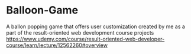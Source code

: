 # Balloon-Game
A  ballon popping game that offers user customization created by me as a part of the result-oriented web development course projects
https://www.udemy.com/course/result-oriented-web-developer-course/learn/lecture/12562260#overview
